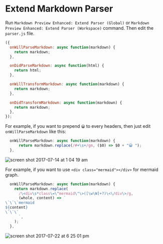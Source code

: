 # Extend Markdown Parser

Run `Markdown Preview Enhanced: Extend Parser (Global)` or `Markdown Preview Enhanced: Extend Parser (Workspace)` command. Then edit the `parser.js` file.

```javascript
({
  onWillParseMarkdown: async function(markdown) {
    return markdown;
  },

  onDidParseMarkdown: async function(html) {
    return html;
  },

  onWillTransformMarkdown: async function(markdown) {
    return markdown;
  },

  onDidTransformMarkdown: async function(markdown) {
    return markdown;
  },
});
```

For example, if you want to prepend `😀` to every headers, then just edit `onWillParseMarkdown` like this:

```javascript
  onWillParseMarkdown: async function(markdown) {
      return markdown.replace(/#+\s+/gm, ($0) => $0 + "😀 ");
  },
```

![screen shot 2017-07-14 at 1 04 19 am](https://user-images.githubusercontent.com/1908863/28200243-78e1a10a-6830-11e7-836b-2defc528ee07.png)

For example, if you want to use `<div class="mermaid"></div>` for mermaid graph.

```javascript
  onWillParseMarkdown: async function(markdown) {
    return markdown.replace(
      /\<div\s*class\=\"mermaid\"\>([\w\W]+?)\<\/div\>/g,
      (whole, content) => `
\`\`\`mermaid
${content}
\`\`\`
      `,
    );
  },
```

![screen shot 2017-07-22 at 6 25 01 pm](https://user-images.githubusercontent.com/1908863/28495177-1a307b18-6f0b-11e7-9bfc-23213d7b2e35.png)
